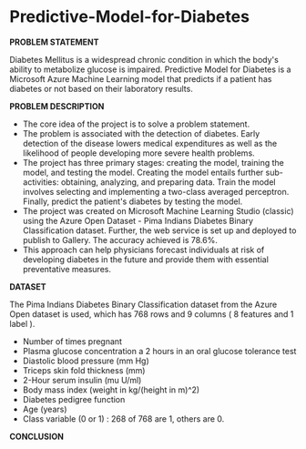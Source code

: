 # Predictive-Model-for-Diabetes
**PROBLEM STATEMENT** 

Diabetes Mellitus is a widespread chronic condition in which the body's ability to metabolize glucose is impaired. Predictive Model for Diabetes is a Microsoft Azure Machine Learning model that predicts if a patient has diabetes or not based on their laboratory results.   

**PROBLEM DESCRIPTION**

* The core idea of the project is to solve a problem statement.   
* The problem is associated with the detection of diabetes. Early detection of the disease lowers medical expenditures as well as the likelihood of people developing more severe health problems.  
* The project has three primary stages: creating the model, training the model, and testing the model. Creating the model entails further sub-activities: obtaining, analyzing, and preparing data. Train the model involves selecting and implementing a two-class averaged perceptron. Finally, predict the patient's diabetes by testing the model.   
* The project was created on Microsoft Machine Learning Studio (classic) using the Azure Open Dataset - Pima Indians Diabetes Binary Classification dataset. Further, the web service is set up and deployed to publish to Gallery. The accuracy achieved is 78.6%.  
* This approach can help physicians forecast individuals at risk of developing diabetes in the future and provide them with essential preventative measures.   

**DATASET**

The Pima Indians Diabetes Binary Classification dataset from the Azure Open dataset is used, which has 768 rows and 9 columns ( 8 features and 1 label ).
* Number of times pregnant
* Plasma glucose concentration a 2 hours in an oral glucose tolerance test
* Diastolic blood pressure (mm Hg)
* Triceps skin fold thickness (mm)
* 2-Hour serum insulin (mu U/ml)
* Body mass index (weight in kg/(height in m)^2)
* Diabetes pedigree function
* Age (years)
* Class variable (0 or 1) : 268 of 768 are 1, others are 0.  

 **CONCLUSION**
 
